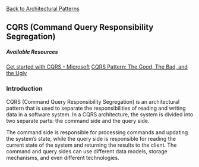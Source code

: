 [Back to Architectural Patterns](08-architectural-patterns.md)

## CQRS (Command Query Responsibility Segregation)

##### Available Resources

[Get started with CQRS - Microsoft](https://learn.microsoft.com/en-us/azure/architecture/patterns/cqrs)
[CQRS Pattern: The Good, The Bad, and the Ugly](https://betterprogramming.pub/cqrs-software-architecture-pattern-the-good-the-bad-and-the-ugly-e9d6e7a34daf)

### Introduction

CQRS (Command Query Responsibility Segregation) is an architectural pattern that is used to separate the responsibilities of reading and writing data in a software system. In a CQRS architecture, the system is divided into two separate parts: the command side and the query side.

The command side is responsible for processing commands and updating the system’s state, while the query side is responsible for reading the current state of the system and returning the results to the client. The command and query sides can use different data models, storage mechanisms, and even different technologies.
